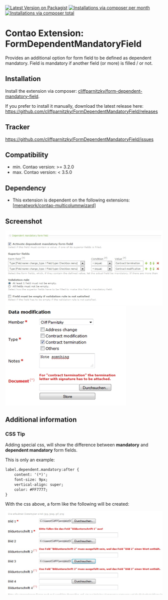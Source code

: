 [![Latest Version on Packagist](http://img.shields.io/packagist/v/cliffparnitzky/form-dependent-mandatory-field.svg?style=flat)](https://packagist.org/packages/cliffparnitzky/form-dependent-mandatory-field)
[![Installations via composer per month](http://img.shields.io/packagist/dm/cliffparnitzky/form-dependent-mandatory-field.svg?style=flat)](https://packagist.org/packages/cliffparnitzky/form-dependent-mandatory-field)
[![Installations via composer total](http://img.shields.io/packagist/dt/cliffparnitzky/form-dependent-mandatory-field.svg?style=flat)](https://packagist.org/packages/cliffparnitzky/form-dependent-mandatory-field)

Contao Extension: FormDependentMandatoryField
=============================================

Provides an additional option for form field to be defined as dependent mandatory. Field is mandatory if another field (or more) is filled / or not.


Installation
------------

Install the extension via composer: [cliffparnitzky/form-dependent-mandatory-field](https://packagist.org/packages/cliffparnitzky/form-dependent-mandatory-field).

If you prefer to install it manually, download the latest release here: https://github.com/cliffparnitzky/FormDependentMandatoryField/releases


Tracker
-------

https://github.com/cliffparnitzky/FormDependentMandatoryField/issues


Compatibility
-------------

- min. Contao version: >= 3.2.0
- max. Contao version: <  3.5.0


Dependency
----------

- This extension is dependent on the following extensions: [[menatwork/contao-multicolumnwizard]](https://packagist.org/packages/menatwork/contao-multicolumnwizard)


Screenshot
----------

![Screenshot 1](screenshot1.jpg)
![Screenshot 2](screenshot2.jpg)


Additional information
----------------------

### CSS Tip

Adding special css, will show the difference between **mandatory** and **dependent mandatory** form fields.

This is only an example:

````
label.dependent.mandatory:after {
	content: '(*)';
	font-size: 9px;
	vertical-align: super;
	color: #FF7777;
}
````

With the css above, a form like the following will be created:

![Screenshot 3](screenshot3.jpg)